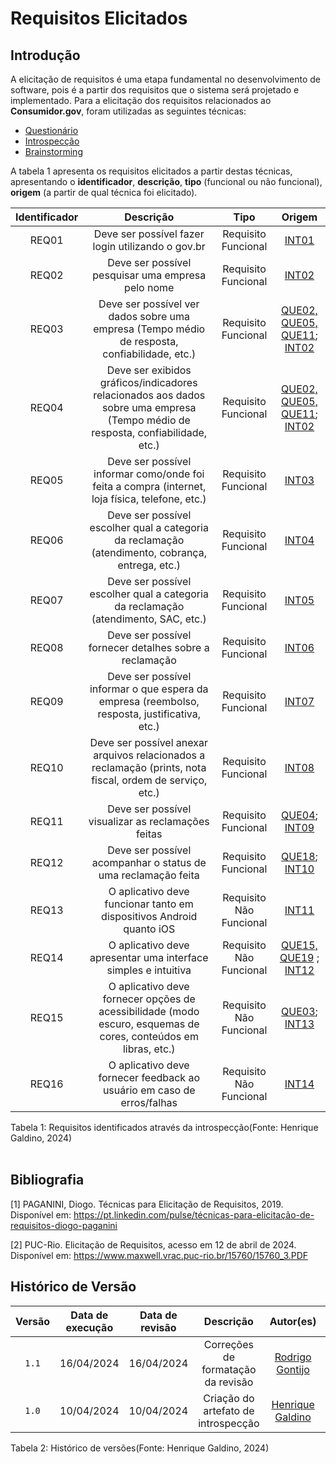 # Requisitos Elicitados

## Introdução

A elicitação de requisitos é uma etapa fundamental no desenvolvimento de software, pois é a partir dos requisitos que o sistema será projetado e implementado. Para a elicitação dos requisitos relacionados ao **Consumidor.gov**, foram utilizadas as seguintes técnicas:

- [Questionário](https://requisitos-de-software.github.io/2024.1-Consumidor.gov/Elicitação/Questionário/)
- [Introspecção](https://requisitos-de-software.github.io/2024.1-Consumidor.gov/Elicitação/introspec/)
- [Brainstorming](https://requisitos-de-software.github.io/2024.1-Consumidor.gov/Elicitação/brainstorming/)

A tabela 1 apresenta os requisitos elicitados a partir destas técnicas, apresentando o **identificador**, **descrição**, **tipo** (funcional ou não funcional), **origem** (a partir de qual técnica foi elicitado).

| Identificador  |     Descrição    | Tipo  | Origem|
| :-: | :----------------------------------------: | :--------------------: |:------------------:|
| REQ01 | Deve ser possível fazer login utilizando o gov.br | Requisito Funcional |[INT01](https://requisitos-de-software.github.io/2024.1-Consumidor.gov/Elicitação/introspec/#metodologia)|
| REQ02 | Deve ser possível pesquisar uma empresa pelo nome | Requisito Funcional |[INT02](https://requisitos-de-software.github.io/2024.1-Consumidor.gov/Elicitação/introspec/#metodologia)|
| REQ03 | Deve ser possível ver dados sobre uma empresa (Tempo médio de resposta, confiabilidade, etc.) | Requisito Funcional |[QUE02, QUE05, QUE11](https://requisitos-de-software.github.io/2024.1-Consumidor.gov/Elicitação/Questionário/#possiveis-requisitos);  [INT02](https://requisitos-de-software.github.io/2024.1-Consumidor.gov/Elicitação/introspec/#metodologia)|
| REQ04 | Deve ser exibidos gráficos/indicadores relacionados aos dados sobre uma empresa (Tempo médio de resposta, confiabilidade, etc.) | Requisito Funcional |[QUE02, QUE05, QUE11](https://requisitos-de-software.github.io/2024.1-Consumidor.gov/Elicitação/Questionário/#possiveis-requisitos);  [INT02](https://requisitos-de-software.github.io/2024.1-Consumidor.gov/Elicitação/introspec/#metodologia)|
| REQ05 | Deve ser possível informar como/onde foi feita a compra (internet, loja física, telefone, etc.) | Requisito Funcional |[INT03](https://requisitos-de-software.github.io/2024.1-Consumidor.gov/Elicitação/introspec/#metodologia)|
| REQ06 | Deve ser possível escolher qual a categoria da reclamação (atendimento, cobrança, entrega, etc.) | Requisito Funcional |[INT04](https://requisitos-de-software.github.io/2024.1-Consumidor.gov/Elicitação/introspec/#metodologia)|
| REQ07 | Deve ser possível escolher qual a categoria da reclamação (atendimento, SAC, etc.) | Requisito Funcional |[INT05](https://requisitos-de-software.github.io/2024.1-Consumidor.gov/Elicitação/introspec/#metodologia)|
| REQ08 | Deve ser possível fornecer detalhes sobre a reclamação | Requisito Funcional |[INT06](https://requisitos-de-software.github.io/2024.1-Consumidor.gov/Elicitação/introspec/#metodologia)|
| REQ09 | Deve ser possível informar o que espera da empresa (reembolso, resposta, justificativa, etc.) | Requisito Funcional |[INT07](https://requisitos-de-software.github.io/2024.1-Consumidor.gov/Elicitação/introspec/#metodologia)|
| REQ10 | Deve ser possível anexar arquivos relacionados a reclamação (prints, nota fiscal, ordem de serviço, etc.) | Requisito Funcional |[INT08](https://requisitos-de-software.github.io/2024.1-Consumidor.gov/Elicitação/introspec/#metodologia)|
| REQ11 | Deve ser possível visualizar as reclamações feitas | Requisito Funcional | [QUE04](https://requisitos-de-software.github.io/2024.1-Consumidor.gov/Elicitação/Questionário/#possiveis-requisitos); [INT09](https://requisitos-de-software.github.io/2024.1-Consumidor.gov/Elicitação/introspec/#metodologia) |
| REQ12 | Deve ser possível acompanhar o status de uma reclamação feita | Requisito Funcional |[QUE18](https://requisitos-de-software.github.io/2024.1-Consumidor.gov/Elicitação/Questionário/#possiveis-requisitos);  [INT10](https://requisitos-de-software.github.io/2024.1-Consumidor.gov/Elicitação/introspec/#metodologia)|
| REQ13 | O aplicativo deve funcionar tanto em dispositivos Android quanto iOS | Requisito Não Funcional |[INT11](https://requisitos-de-software.github.io/2024.1-Consumidor.gov/Elicitação/introspec/#metodologia)|
| REQ14 | O aplicativo deve apresentar uma interface simples e intuitiva | Requisito Não Funcional |[QUE15, QUE19](https://requisitos-de-software.github.io/2024.1-Consumidor.gov/Elicitação/Questionário/#possiveis-requisitos) ; [INT12](https://requisitos-de-software.github.io/2024.1-Consumidor.gov/Elicitação/introspec/#metodologia)|
| REQ15 | O aplicativo deve fornecer opções de acessibilidade (modo escuro, esquemas de cores, conteúdos em libras, etc.) | Requisito Não Funcional |[QUE03](https://requisitos-de-software.github.io/2024.1-Consumidor.gov/Elicitação/Questionário/#possiveis-requisitos); [INT13](https://requisitos-de-software.github.io/2024.1-Consumidor.gov/Elicitação/introspec/#metodologia)|
| REQ16 | O aplicativo deve fornecer feedback ao usuário em caso de erros/falhas | Requisito Não Funcional |[INT14](https://requisitos-de-software.github.io/2024.1-Consumidor.gov/Elicitação/introspec/#metodologia)|

<div align="center">
<figcaption align="left">Tabela 1: Requisitos identificados através da introspecção(Fonte: Henrique Galdino, 2024)</figcaption>
</div>
<br/>

## Bibliografia

[1] PAGANINI, Diogo. Técnicas para Elicitação de Requisitos, 2019. Disponível em: <https://pt.linkedin.com/pulse/técnicas-para-elicitação-de-requisitos-diogo-paganini>

[2] PUC-Rio. Elicitação de Requisitos, acesso em 12 de abril de 2024. Disponível em: <https://www.maxwell.vrac.puc-rio.br/15760/15760_3.PDF>


## Histórico de Versão
| Versão | Data de execução | Data de revisão |  Descrição            | Autor(es)         | Revisor(es)  |
| :------: | :----------: | :--------: | :--------------------: | :-------------: | :----------: |
| `1.1` | 16/04/2024  | 16/04/2024 | Correções de formatação da revisão | [Rodrigo Gontijo](https://github.com/rodrigogontijoo) | [Guilherme Meister](https://github.com/gmeister18) |
| `1.0` | 10/04/2024  | 10/04/2024 | Criação do artefato de introspecção | [Henrique Galdino](https://github.com/hgaldino05) | [Igor Thiago](https://github.com/alladin-51) |
<div align="center">
<figcaption align="left">Tabela 2: Histórico de versões(Fonte: Henrique Galdino, 2024)</figcaption>
</div>
<br/>